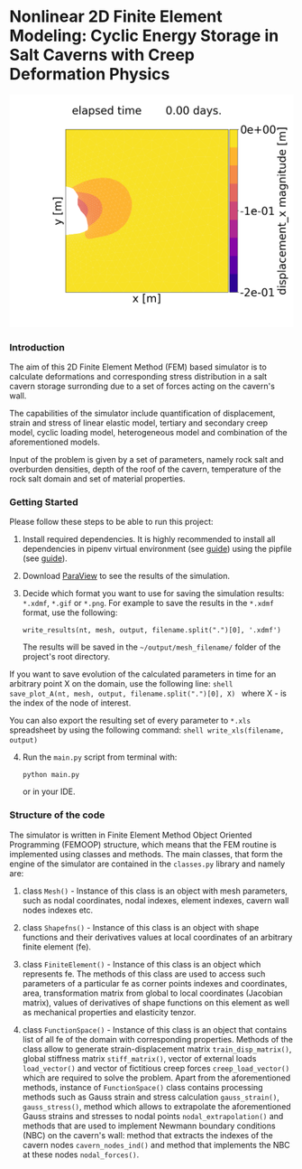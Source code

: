 # Nonlinear 2D Finite Element Modeling: Cyclic Energy Storage in Salt Caverns with Creep Deformation Physics
![](animation.gif)

### Introduction
The aim of this 2D Finite Element Method (FEM) based simulator is to calculate deformations and corresponding stress distribution in a salt cavern storage surronding due to a set of forces acting on the cavern's wall.

The capabilities of the simulator include quantification of displacement, strain and stress of linear elastic model, tertiary and secondary creep model, cyclic loading model, heterogeneous model and combination of the aforementioned models.

Input of the problem is given by a set of parameters, namely rock salt and overburden densities, depth of the roof of the cavern, temperature of the rock salt domain and set of material properties.

### Getting Started
Please follow these steps to be able to run this project:

 1. Install required dependencies. It is highly recommended to install all dependencies in pipenv virtual environment (see [guide](https://realpython.com/pipenv-guide/)) using the pipfile (see [guide](https://pipenv-fork.readthedocs.io/en/latest/basics.html)).

 2. Download [ParaView](https://www.paraview.org/) to see the results of the simulation.

 3. Decide which format you want to use for saving the simulation results: `*.xdmf`, `*.gif` or `*.png`. For example to save the results in the `*.xdmf` format, use the following:
     ```shell
     write_results(nt, mesh, output, filename.split(".")[0], '.xdmf')
     ```
     The results will be saved in the `~/output/mesh_filename/` folder of the project's root directory.

 If you want to save evolution of the calculated parameters in time for an arbitrary point X on the domain, use the following line:
     ```shell
     save_plot_A(nt, mesh, output, filename.split(".")[0], X)
     ```
     where X - is the index of the node of interest.

 You can also export the resulting set of every parameter to `*.xls` spreadsheet by using the following command:
     ```shell
     write_xls(filename, output)
     ```

 4. Run the `main.py` script from terminal with:
    ```shell
    python main.py
    ```
    or in your IDE.

### Structure of the code
The simulator is written in Finite Element Method Object Oriented Programming (FEMOOP) structure, which means that the FEM routine is implemented using classes and methods. The main classes, that form the engine of the simulator are contained in the `classes.py` library and namely are:

 1. class `Mesh()` - Instance of this class is an object with mesh parameters, such as nodal coordinates, nodal indexes, element indexes, cavern wall nodes indexes etc.

 2. class `Shapefns()` - Instance of this class is an object with shape functions and their derivatives values at local coordinates of an arbitrary finite element (fe).

 3. class `FiniteElement()` - Instance of this class is an object which represents fe. The methods of this class are used to access such parameters of a particular fe as corner points indexes and coordinates, area, transformation matrix from global to local coordinates (Jacobian matrix), values of derivatives of shape functions on this element as well as mechanical properties and elasticity tenzor.

 4. class `FunctionSpace()` - Instance of this class is an object that contains list of all fe of the domain with corresponding properties. Methods of the class allow to generate strain-displacement matrix `train_disp_matrix()`, global stiffness matrix `stiff_matrix()`, vector of external loads `load_vector()` and vector of fictitious creep forces `creep_load_vector()` which are required to solve the problem. Apart from the aforementioned methods, instance of `FunctionSpace()` class contains processing methods such as Gauss strain and stress calculation `gauss_strain()`, `gauss_stress()`, method which allows to extrapolate the aforementioned Gauss strains and stresses to nodal points `nodal_extrapolation()` and methods that are used to implement Newmann boundary conditions (NBC) on the cavern's wall: method that extracts the indexes of the cavern nodes `cavern_nodes_ind()` and method that implements the NBC at these nodes `nodal_forces()`.

